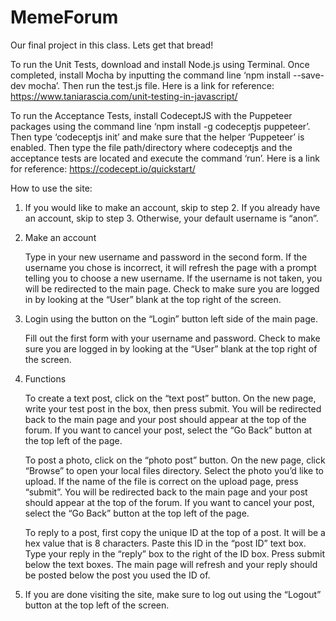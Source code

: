 # MemeForum
Our final project in this class.
Lets get that bread!

To run the Unit Tests, download and install Node.js using Terminal. Once completed, install Mocha by inputting the command line ‘npm install --save-dev mocha’. Then run the test.js file.
Here is a link for reference: 
https://www.taniarascia.com/unit-testing-in-javascript/

To run the Acceptance Tests, install CodeceptJS with the Puppeteer packages using the command line ‘npm install -g codeceptjs puppeteer’.  Then type ‘codeceptjs init’ and make sure that the helper ‘Puppeteer’ is enabled. Then type the file path/directory where codeceptjs and the acceptance tests are located and execute the command ‘run’. 
Here is a link for reference: 
https://codecept.io/quickstart/

How to use the site:
1. If you would like to make an account, skip to step 2. If you already have an account, skip to step 3. Otherwise, your default username is “anon”.

2. Make an account

    Type in your new username and password in the second form. If the username you chose is incorrect, it will refresh the page with a prompt telling you to choose a new username. If the username is not taken, you will be redirected to the main page. Check to make sure you are logged in by looking at the “User” blank at the top right of the screen.

3. Login using the button on the “Login” button left side of the main page.

    Fill out the first form with your username and password. Check to make sure you are logged in by looking at the “User” blank at the top right of the screen.

4. Functions

    To create a text post, click on the “text post” button. On the new page, write your test post in the box, then press submit. You will be redirected back to the main page and your post should appear at the top of the forum. If you want to cancel your post, select the “Go Back” button at the top left of the page.

    To post a photo, click on the “photo post” button. On the new page, click “Browse” to open your local files directory. Select the photo you’d like to upload. If the name of the file is correct on the upload page, press “submit”. You will be redirected back to the main page and your post should appear at the top of the forum. If you want to cancel your post, select the “Go Back” button at the top left of the page.
    
    To reply to a post, first copy the unique ID at the top of a post. It will be a hex value that is 8 characters. Paste this ID in the “post ID” text box. Type your reply in the “reply” box to the right of the ID box. Press submit below the text boxes.  The main page will refresh and your reply should be posted below the post you used the ID of.

5. If you are done visiting the site, make sure to log out using the “Logout” button at the top left of the screen.
